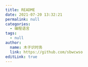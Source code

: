 ```yaml
---
title: README
date: 2021-07-20 13:32:21
permalink: null
categories: 
  - 编程语言
tags: 
  - null
author: 
  name: 木子识时务
  link: https://github.com/sbwcwso
editLink: true
---
```


